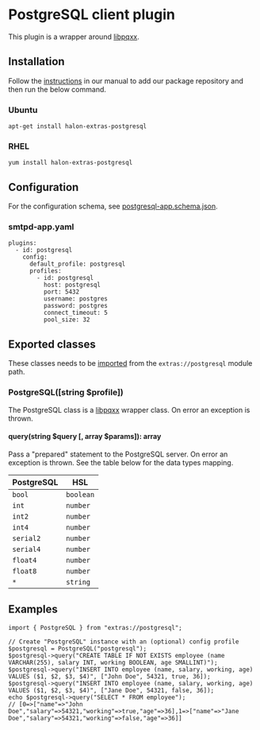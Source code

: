 # PostgreSQL client plugin

This plugin is a wrapper around [libpqxx](https://github.com/jtv/libpqxx).

## Installation

Follow the [instructions](https://docs.halon.io/manual/comp_install.html#installation) in our manual to add our package repository and then run the below command.

### Ubuntu

```
apt-get install halon-extras-postgresql
```

### RHEL

```
yum install halon-extras-postgresql
```

## Configuration

For the configuration schema, see [postgresql-app.schema.json](postgresql-app.schema.json).

### smtpd-app.yaml

```
plugins:
  - id: postgresql
    config:
      default_profile: postgresql
      profiles:
        - id: postgresql
          host: postgresql
          port: 5432
          username: postgres
          password: postgres
          connect_timeout: 5
          pool_size: 32
```

## Exported classes

These classes needs to be [imported](https://docs.halon.io/hsl/structures.html#import) from the `extras://postgresql` module path.

### PostgreSQL([string $profile])

The PostgreSQL class is a [libpqxx](https://github.com/jtv/libpqxx) wrapper class. On error an exception is thrown.

#### query(string $query [, array $params]): array

Pass a "prepared" statement to the PostgreSQL server. On error an exception is thrown. See the table below for the data types mapping.

| PostgreSQL  | HSL       |
|-------------|-----------|
| `bool`      | `boolean` |
| `int`       | `number`  |
| `int2`      | `number`  |
| `int4`      | `number`  |
| `serial2`   | `number`  |
| `serial4`   | `number`  |
| `float4`    | `number`  |
| `float8`    | `number`  |
| `*`         | `string`  |

## Examples

```
import { PostgreSQL } from "extras://postgresql";

// Create "PostgreSQL" instance with an (optional) config profile
$postgresql = PostgreSQL("postgresql");
$postgresql->query("CREATE TABLE IF NOT EXISTS employee (name VARCHAR(255), salary INT, working BOOLEAN, age SMALLINT)");
$postgresql->query("INSERT INTO employee (name, salary, working, age) VALUES ($1, $2, $3, $4)", ["John Doe", 54321, true, 36]);
$postgresql->query("INSERT INTO employee (name, salary, working, age) VALUES ($1, $2, $3, $4)", ["Jane Doe", 54321, false, 36]);
echo $postgresql->query("SELECT * FROM employee");
// [0=>["name"=>"John Doe","salary"=>54321,"working"=>true,"age"=>36],1=>["name"=>"Jane Doe","salary"=>54321,"working"=>false,"age"=>36]]
```
